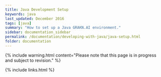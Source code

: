 ```yaml
---
title: Java Development Setup
keywords: java
last_updated: December 2016
tags: [java]
summary: "How to set up a Java GRAKN.AI environment."
sidebar: documentation_sidebar
permalink: /documentation/developing-with-java/java-setup.html
folder: documentation
---
```

{% include warning.html content="Please note that this page is in progress and subject to revision." %}

{% include links.html %}

